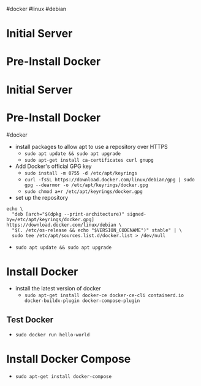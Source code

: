 #docker #linux #debian 

# Initial Server

# Pre-Install Docker

# Initial Server

# Pre-Install Docker
#docker 
-  install packages to allow apt to use a repository over HTTPS
	- `sudo apt update && sudo apt upgrade`
	- `sudo apt-get install ca-certificates curl gnupg`
- Add Docker's official GPG key
	- `sudo install -m 0755 -d /etc/apt/keyrings`
	- `curl -fsSL https://download.docker.com/linux/debian/gpg | sudo gpg --dearmor -o /etc/apt/keyrings/docker.gpg`
	- `sudo chmod a+r /etc/apt/keyrings/docker.gpg`
- set up the repository
```
echo \
  "deb [arch="$(dpkg --print-architecture)" signed-by=/etc/apt/keyrings/docker.gpg] https://download.docker.com/linux/debian \
  "$(. /etc/os-release && echo "$VERSION_CODENAME")" stable" | \
  sudo tee /etc/apt/sources.list.d/docker.list > /dev/null
```
- `sudo apt update && sudo apt upgrade`

# Install Docker
- install the latest version of docker
	- `sudo apt-get install docker-ce docker-ce-cli containerd.io docker-buildx-plugin docker-compose-plugin`

## Test Docker
- `sudo docker run hello-world`

# Install Docker Compose
- `sudo apt-get install docker-compose`

